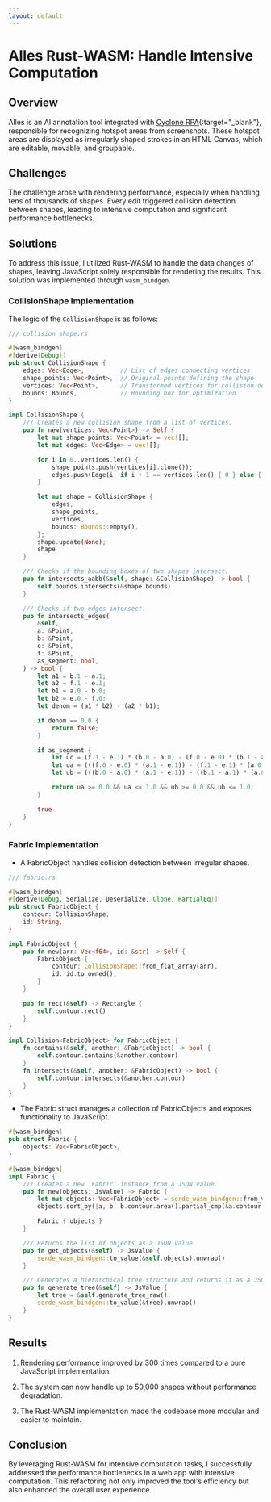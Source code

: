 ```yaml
---
layout: default
---
```


# Alles Rust-WASM: Handle Intensive Computation

## Overview

Alles is an AI annotation tool integrated with [Cyclone RPA](https://en.cyclone-robotics.com/){:target="_blank"}, responsible for recognizing hotspot areas from screenshots. These hotspot areas are displayed as irregularly shaped strokes in an HTML Canvas, which are editable, movable, and groupable.

## Challenges

The challenge arose with rendering performance, especially when handling tens of thousands of shapes. Every edit triggered collision detection between shapes, leading to intensive computation and significant performance bottlenecks.

## Solutions

To address this issue, I utilized Rust-WASM to handle the data changes of shapes, leaving JavaScript solely responsible for rendering the results. This solution was implemented through `wasm_bindgen`.

### CollisionShape Implementation

The logic of the `CollisionShape` is as follows:

```rust
/// collision_shape.rs

#[wasm_bindgen]
#[derive(Debug)]
pub struct CollisionShape {
    edges: Vec<Edge>,          // List of edges connecting vertices
    shape_points: Vec<Point>,  // Original points defining the shape
    vertices: Vec<Point>,      // Transformed vertices for collision detection
    bounds: Bounds,            // Bounding box for optimization
}

impl CollisionShape {
    /// Creates a new collision shape from a list of vertices.
    pub fn new(vertices: Vec<Point>) -> Self {
        let mut shape_points: Vec<Point> = vec![];
        let mut edges: Vec<Edge> = vec![];

        for i in 0..vertices.len() {
            shape_points.push(vertices[i].clone());
            edges.push(Edge(i, if i + 1 == vertices.len() { 0 } else { i + 1 }));
        }

        let mut shape = CollisionShape {
            edges,
            shape_points,
            vertices,
            bounds: Bounds::empty(),
        };
        shape.update(None);
        shape
    }

    /// Checks if the bounding boxes of two shapes intersect.
    pub fn intersects_aabb(&self, shape: &CollisionShape) -> bool {
        self.bounds.intersects(&shape.bounds)
    }

    /// Checks if two edges intersect.
    pub fn intersects_edges(
        &self,
        a: &Point,
        b: &Point,
        e: &Point,
        f: &Point,
        as_segment: bool,
    ) -> bool {
        let a1 = b.1 - a.1;
        let a2 = f.1 - e.1;
        let b1 = a.0 - b.0;
        let b2 = e.0 - f.0;
        let denom = (a1 * b2) - (a2 * b1);

        if denom == 0.0 {
            return false;
        }

        if as_segment {
            let uc = (f.1 - e.1) * (b.0 - a.0) - (f.0 - e.0) * (b.1 - a.1);
            let ua = (((f.0 - e.0) * (a.1 - e.1)) - (f.1 - e.1) * (a.0 - e.0)) / uc;
            let ub = (((b.0 - a.0) * (a.1 - e.1)) - ((b.1 - a.1) * (a.0 - e.0))) / uc;

            return ua >= 0.0 && ua <= 1.0 && ub >= 0.0 && ub <= 1.0;
        }

        true
    }
}
```

### Fabric Implementation

- A FabricObject handles collision detection between irregular shapes.

```rust
/// fabric.rs

#[wasm_bindgen]
#[derive(Debug, Serialize, Deserialize, Clone, PartialEq)]
pub struct FabricObject {
    contour: CollisionShape,
    id: String,
}

impl FabricObject {
    pub fn new(arr: Vec<f64>, id: &str) -> Self {
        FabricObject {
            contour: CollisionShape::from_flat_array(arr),
            id: id.to_owned(),
        }
    }

    pub fn rect(&self) -> Rectangle {
        self.contour.rect()
    }
}

impl Collision<FabricObject> for FabricObject {
    fn contains(&self, another: &FabricObject) -> bool {
        self.contour.contains(&another.contour)
    }
    fn intersects(&self, another: &FabricObject) -> bool {
        self.contour.intersects(&another.contour)
    }
}
```

- The Fabric struct manages a collection of FabricObjects and exposes functionality to JavaScript.

```rust
#[wasm_bindgen]
pub struct Fabric {
    objects: Vec<FabricObject>,
}

#[wasm_bindgen]
impl Fabric {
    /// Creates a new `Fabric` instance from a JSON value.
    pub fn new(objects: JsValue) -> Fabric {
        let mut objects: Vec<FabricObject> = serde_wasm_bindgen::from_value(objects).unwrap();
        objects.sort_by(|a, b| b.contour.area().partial_cmp(&a.contour.area()).unwrap());

        Fabric { objects }
    }

    /// Returns the list of objects as a JSON value.
    pub fn get_objects(&self) -> JsValue {
        serde_wasm_bindgen::to_value(&self.objects).unwrap()
    }

    /// Generates a hierarchical tree structure and returns it as a JSON value.
    pub fn generate_tree(&self) -> JsValue {
        let tree = &self.generate_tree_raw();
        serde_wasm_bindgen::to_value(&tree).unwrap()
    }
}
```

## Results

1. Rendering performance improved by 300 times compared to a pure JavaScript implementation.

2. The system can now handle up to 50,000 shapes without performance degradation.

3. The Rust-WASM implementation made the codebase more modular and easier to maintain.

## Conclusion

By leveraging Rust-WASM for intensive computation tasks, I successfully addressed the performance bottlenecks in a web app with intensive computation. This refactoring not only improved the tool's efficiency but also enhanced the overall user experience.

